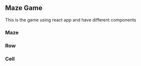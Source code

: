 ## Maze Game

This is the game using react app and have different components

### Maze

### Row

### Cell
